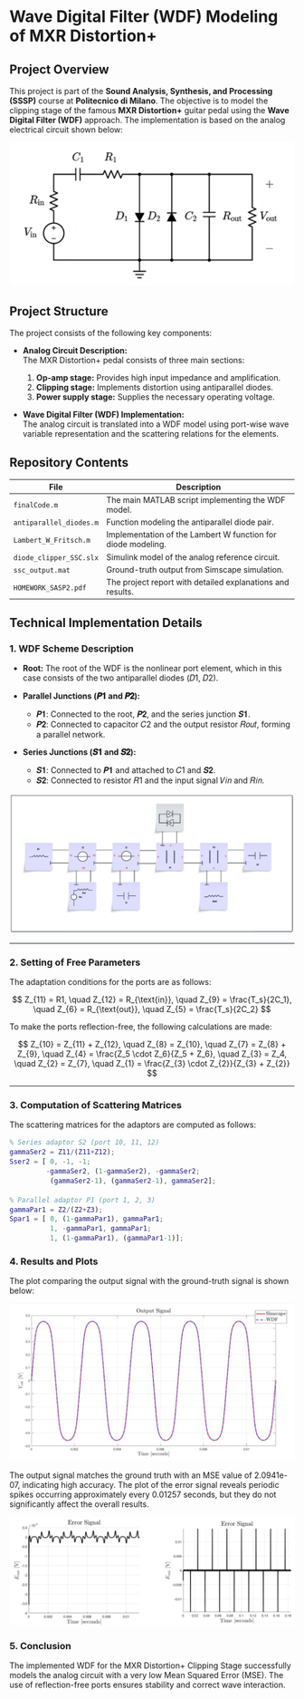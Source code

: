 # Wave Digital Filter (WDF) Modeling of MXR Distortion+

## Project Overview
This project is part of the **Sound Analysis, Synthesis, and Processing (SSSP)** course at **Politecnico di Milano**. The objective is to model the clipping stage of the famous **MXR Distortion+** guitar pedal using the **Wave Digital Filter (WDF)** approach. The implementation is based on the analog electrical circuit shown below:

![Analog Circuit](ReadmeFiles/analogCircuit.png)

## Project Structure
The project consists of the following key components:

- **Analog Circuit Description:**  
  The MXR Distortion+ pedal consists of three main sections:
  1. **Op-amp stage:** Provides high input impedance and amplification.
  2. **Clipping stage:** Implements distortion using antiparallel diodes.
  3. **Power supply stage:** Supplies the necessary operating voltage.

- **Wave Digital Filter (WDF) Implementation:**  
  The analog circuit is translated into a WDF model using port-wise wave variable representation and the scattering relations for the elements.

## Repository Contents

| File                   | Description                                           |
|-----------------------|-------------------------------------------------------|
| `finalCode.m`          | The main MATLAB script implementing the WDF model.    |
| `antiparallel_diodes.m`| Function modeling the antiparallel diode pair.        |
| `Lambert_W_Fritsch.m`  | Implementation of the Lambert W function for diode modeling. |
| `diode_clipper_SSC.slx`| Simulink model of the analog reference circuit.        |
| `ssc_output.mat`       | Ground-truth output from Simscape simulation.         |
| `HOMEWORK_SASP2.pdf`   | The project report with detailed explanations and results. |

## Technical Implementation Details

### 1. WDF Scheme Description

- **Root:** The root of the WDF is the nonlinear port element, which in this case consists of the two antiparallel diodes (𝐷1, 𝐷2).

- **Parallel Junctions (𝑷𝟏 and 𝑷𝟐):**  
  - 𝑷𝟏: Connected to the root, 𝑷𝟐, and the series junction 𝑺𝟏.  
  - 𝑷𝟐: Connected to capacitor 𝐶2 and the output resistor 𝑅𝑜𝑢𝑡, forming a parallel network.  

- **Series Junctions (𝑺𝟏 and 𝑺𝟐):**  
  - 𝑺𝟏: Connected to 𝑷𝟏 and attached to 𝐶1 and 𝑺𝟐.  
  - 𝑺𝟐: Connected to resistor 𝑅1 and the input signal 𝑉𝑖𝑛 and 𝑅𝑖𝑛.

![WDF Scheme](ReadmeFiles/WDFscheme.png)

---

### 2. Setting of Free Parameters

The adaptation conditions for the ports are as follows:

$$
Z_{11} = R1, \quad Z_{12} = R_{\text{in}}, \quad Z_{9} = \frac{T_s}{2C_1}, \quad Z_{6} = R_{\text{out}}, \quad Z_{5} = \frac{T_s}{2C_2}
$$

To make the ports reflection-free, the following calculations are made:

$$
Z_{10} = Z_{11} + Z_{12}, \quad Z_{8} = Z_{10}, \quad Z_{7} = Z_{8} + Z_{9}, \quad Z_{4} = \frac{Z_5 \cdot Z_6}{Z_5 + Z_6}, \quad Z_{3} = Z_4, \quad Z_{2} = Z_{7}, \quad Z_{1} = \frac{Z_{3} \cdot Z_{2}}{Z_{3} + Z_{2}}
$$

---

### 3. Computation of Scattering Matrices

The scattering matrices for the adaptors are computed as follows:

```matlab
% Series adaptor S2 (port 10, 11, 12)
gammaSer2 = Z11/(Z11+Z12);
Sser2 = [ 0, -1, -1;
         -gammaSer2, (1-gammaSer2), -gammaSer2;
          (gammaSer2-1), (gammaSer2-1), gammaSer2];

% Parallel adaptor P1 (port 1, 2, 3)
gammaPar1 = Z2/(Z2+Z3);
Spar1 = [ 0, (1-gammaPar1), gammaPar1;
          1, -gammaPar1, gammaPar1;
          1, (1-gammaPar1), (gammaPar1-1)];
```
### 4. Results and Plots

The plot comparing the output signal with the ground-truth signal is shown below:

![Output Comparison](ReadmeFiles/comparisonPlot.png)

The output signal matches the ground truth with an MSE value of 2.0941e-07, indicating high accuracy. The plot of the error signal reveals periodic spikes occurring approximately every 0.01257 seconds, but they do not significantly affect the overall results.

![Error](ReadmeFiles/ErrorPlot.png)

### 5. Conclusion

The implemented WDF for the MXR Distortion+ Clipping Stage successfully models the analog circuit with a very low Mean Squared Error (MSE). The use of reflection-free ports ensures stability and correct wave interaction.
